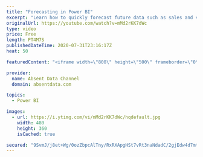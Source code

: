 ```yaml
---
title: "Forecasting in Power BI"
excerpt: "Learn how to quickly forecast future data such as sales and values with the analytics pane in Power BI."
originalUrl: https://youtube.com/watch?v=mMd2rKK7dWc
type: video
price: Free
length: PT4M7S
publishedDateTime: 2020-07-31T23:16:17Z
heat: 50

featuredContent: "<iframe width=\"800\" height=\"500\" frameborder=\"0\" src=\"https://www.youtube.com/embed/mMd2rKK7dWc\" allow=\"accelerometer; autoplay; encrypted-media; gyroscope; picture-in-picture\" allowfullscreen></iframe>"

provider:
  name: Absent Data Channel
  domain: absentdata.com

topics:
  - Power BI

images:
  - url: https://i.ytimg.com/vi/mMd2rKK7dWc/hqdefault.jpg
    width: 480
    height: 360
    isCached: true

secured: "9SvmJ/j8et+Wg/0ozZbpcAlTny/RxRXApgHSt7vRt3naNdadC/2gjEdw4d7mtWIIKtHLCSPQowESbkh2x7UsdCsBTHh5bCyQe/yPtczB4txXd8ma75lhr7pIT+pYr+9UpluMgpWUy0ekCZAy7i/EkIKEkFiKuNZ4/BELTliu9v0j+Vm5VgimVgPbH7SMiaF/ykSjQwpZooRbmzuyCc2lcrSsGWa+63/yZc6JZSrAjwsBu4sArFwo3C/87eHANxKz/26wBZPi9qZ4Qoai6DXJHh7fKS58DOgbV9JhTd8QlzcU521r84ljwWE91JqxU92kcjzWRlFqR9ZmQBa2yUV5tKegs9xI2f2D6W4/2u6/+MLpEvoIKDncuflMV0HNYs1tWu4rtzTMYopFLK9rYxWy3K5/UAv5bcGGg2BCu8juPHI=;mGyMiGRBDcL1GgXvzTKr5g=="
---
```


